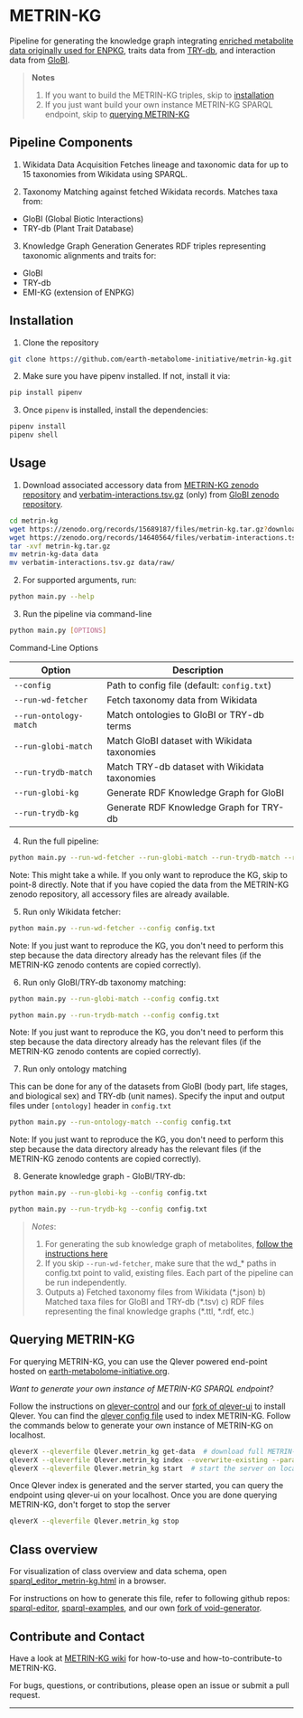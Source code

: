 # METRIN-KG
Pipeline for generating the knowledge graph integrating [enriched metabolite data originally used for ENPKG](https://zenodo.org/records/10827917), traits data from [TRY-db](https://www.try-db.org/TryWeb/Home.php), and interaction data from [GloBI](https://www.globalbioticinteractions.org/).

> **Notes**
> 1. If you want to build the METRIN-KG triples, skip to [installation](https://github.com/earth-metabolome-initiative/metrin-kg#installation)
> 2. If you just want build your own instance METRIN-KG SPARQL endpoint, skip to [querying METRIN-KG](https://github.com/earth-metabolome-initiative/metrin-kg?tab=readme-ov-file#querying-metrin-kg)

## Pipeline Components

1. Wikidata Data Acquisition
Fetches lineage and taxonomic data for up to 15 taxonomies from Wikidata using SPARQL.

2. Taxonomy Matching against fetched Wikidata records.
Matches taxa from:
- GloBI (Global Biotic Interactions)
- TRY-db (Plant Trait Database)

3. Knowledge Graph Generation
Generates RDF triples representing taxonomic alignments and traits for:
- GloBI
- TRY-db
- EMI-KG (extension of ENPKG)


## Installation

1. Clone the repository

```bash
git clone https://github.com/earth-metabolome-initiative/metrin-kg.git
```

2. Make sure you have pipenv installed. If not, install it via:


```bash
pip install pipenv
```


3. Once `pipenv` is installed, install the dependencies:


```bash
pipenv install
pipenv shell
```




## Usage


1. Download associated accessory data from [METRIN-KG zenodo repository](https://doi.org/10.5281/zenodo.15689187) and [verbatim-interactions.tsv.gz](https://zenodo.org/records/14640564/files/verbatim-interactions.tsv.gz?download=1) (only) from [GloBI zenodo repository](https://zenodo.org/records/14640564). 

```bash
cd metrin-kg
wget https://zenodo.org/records/15689187/files/metrin-kg.tar.gz?download=1
wget https://zenodo.org/records/14640564/files/verbatim-interactions.tsv.gz?download=1
tar -xvf metrin-kg.tar.gz
mv metrin-kg-data data
mv verbatim-interactions.tsv.gz data/raw/
```

2. For supported arguments, run:

```bash
python main.py --help
```



3. Run the pipeline via command-line

```bash
python main.py [OPTIONS]
```

Command-Line Options

| Option              | Description                                             |
|---------------------|---------------------------------------------------------|
| `--config`          | Path to config file (default: `config.txt`)             |
| `--run-wd-fetcher`  | Fetch taxonomy data from Wikidata                       |
| `--run-ontology-match` | Match ontologies to GloBI or TRY-db terms            |
| `--run-globi-match` | Match GloBI dataset with Wikidata taxonomies            |
| `--run-trydb-match` | Match TRY-db dataset with Wikidata taxonomies           |
| `--run-globi-kg`    | Generate RDF Knowledge Graph for GloBI                  |
| `--run-trydb-kg`    | Generate RDF Knowledge Graph for TRY-db                 |


4. Run the full pipeline:

```bash
python main.py --run-wd-fetcher --run-globi-match --run-trydb-match --run-globi-kg --run-trydb-kg --config config.txt
```

Note: This might take a while. If you only want to reproduce the KG, skip to point-8 directly. Note that if you have copied the data from the METRIN-KG zenodo repository, all accessory files are already available.

5. Run only Wikidata fetcher:

```bash
python main.py --run-wd-fetcher --config config.txt
```

Note: If you just want to reproduce the KG, you don't need to perform this step because the data directory already has the relevant files (if the METRIN-KG zenodo contents are copied correctly).

6. Run only GloBI/TRY-db taxonomy matching:

```bash
python main.py --run-globi-match --config config.txt
```

```bash
python main.py --run-trydb-match --config config.txt
```

Note: If you just want to reproduce the KG, you don't need to perform this step because the data directory already has the relevant files (if the METRIN-KG zenodo contents are copied correctly).


7. Run only ontology matching

This can be done for any of the datasets from GloBI (body part, life stages, and biological sex) and TRY-db (unit names). Specify the input and output files under `[ontology]` header in `config.txt`

```bash
python main.py --run-ontology-match --config config.txt
```

Note: If you just want to reproduce the KG, you don't need to perform this step because the data directory already has the relevant files (if the METRIN-KG zenodo contents are copied correctly).


8. Generate knowledge graph - GloBI/TRY-db:

```bash
python main.py --run-globi-kg --config config.txt
```

```bash
python main.py --run-trydb-kg --config config.txt
```

> _Notes_: 
> 1. For generating the sub knowledge graph of metabolites, [follow the instructions here](https://github.com/earth-metabolome-initiative/earth_metabolome_ontology?tab=readme-ov-file#generating-rdf-triples-based-on-the-emi-ontology-for-the-pf1600-dataset)
> 2. If you skip `--run-wd-fetcher`, make sure that the wd_* paths in config.txt point to valid, existing files. Each part of the pipeline can be run independently.
> 3. Outputs
> a) Fetched taxonomy files from Wikidata (\*.json)
> b) Matched taxa files for GloBI and TRY-db (\*.tsv)
> c) RDF files representing the final knowledge graphs (\*.ttl, \*.rdf, etc.)



## Querying METRIN-KG

For querying METRIN-KG, you can use the Qlever powered end-point hosted on [earth-metabolome-initiative.org](https://kg.earthmetabolome.org/metrin-kg/).

_Want to generate your own instance of METRIN-KG SPARQL endpoint?_

Follow the instructions on [qlever-control](https://github.com/ad-freiburg/qlever-control) and our [fork of qlever-ui](https://github.com/earth-metabolome-initiative/qlever-ui) to install Qlever.
You can find the [qlever config file](https://github.com/earth-metabolome-initiative/metrin-kg/blob/main/Qlever.metrin_kg) used to index METRIN-KG. 
Follow the commands below to generate your own instance of METRIN-KG on localhost.

```bash
qleverX --qleverfile Qlever.metrin_kg get-data  # download full METRIN-KG graph
qleverX --qleverfile Qlever.metrin_kg index --overwrite-existing --parallel-parsing false  # index KG
qleverX --qleverfile Qlever.metrin_kg start  # start the server on local host
```
 

Once Qlever index is generated and the server started, you can query the endpoint using qlever-ui on your localhost. Once you are done querying METRIN-KG, don't forget to stop the server
```bash
qleverX --qleverfile Qlever.metrin_kg stop
```



## Class overview 

For visualization of class overview and data schema, open [sparql_editor_metrin-kg.html](https://github.com/earth-metabolome-initiative/metrin-kg/blob/main/sparql_editor_index_metrin-kg.html) in a browser. 

For instructions on how to generate this file, refer to following github repos: [sparql-editor](https://github.com/sib-swiss/sparql-editor), [sparql-examples](https://github.com/sib-swiss/sparql-examples), and our own [fork of void-generator](https://github.com/mdrishti/void-generator-c).




## Contribute and Contact


Have a look at [METRIN-KG wiki](https://github.com/earth-metabolome-initiative/metrin-kg/wiki) for how-to-use and how-to-contribute-to METRIN-KG.

For bugs, questions, or contributions, please open an issue or submit a pull request.

---

